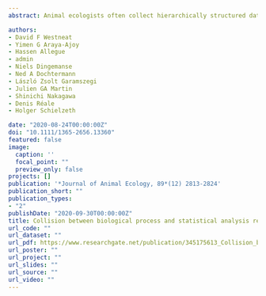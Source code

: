 ```yaml
---
abstract: Animal ecologists often collect hierarchically structured data and analyse these with linear mixed-effects models. Specific complications arise when the effect sizes of covariates vary on multiple levels (e.g. within vs. among subjects). Mean centring of covariates within subjects offers a useful approach in such situations, but is not without problems. A statistical model represents a hypothesis about the underlying biological process. Mean centring within clusters assumes that the lower level responses (e.g. within subjects) depend on the deviation from the subject mean (relative) rather than on the absolute scale of the covariate. This may or may not be biologically realistic. We show that mismatch between the nature of the generating (i.e. biological) process and the form of the statistical analysis produce major conceptual and operational challenges for empiricists. We explored the consequences of mismatches by simulating data with three response-generating processes differing in the source of correlation between a covariate and the response. These data were then analysed by three different analysis equations. We asked how robustly different analysis equations estimate key parameters of interest and under which circumstances biases arise. Mismatches between generating and analytical equations created several intractable problems for estimating key parameters. The most widely misestimated parameter was the among-subject variance in response. We found that no single analysis equation was robust in estimating all parameters generated by all equations. Importantly, even when response-generating and analysis equations matched mathematically, bias in some parameters arose when sampling across the range of the covariate was limited. Our results have general implications for how we collect and analyse data. They also remind us more generally that conclusions from statistical analysis of data are conditional on a hypothesis, sometimes implicit, for the process(es) that generated the attributes we measure. We discuss strategies for real data analysis in face of uncertainty about the underlying biological process.

authors:
- David F Westneat
- Yimen G Araya-Ajoy
- Hassen Allegue
- admin
- Niels Dingemanse
- Ned A Dochtermann
- László Zsolt Garamszegi
- Julien GA Martin
- Shinichi Nakagawa
- Denis Réale
- Holger Schielzeth

date: "2020-08-24T00:00:00Z"
doi: "10.1111/1365-2656.13360"
featured: false
image:
  caption: ''
  focal_point: ""
  preview_only: false
projects: []
publication: '*Journal of Animal Ecology, 89*(12) 2813-2824'
publication_short: ""
publication_types:
- "2"
publishDate: "2020-09-30T00:00:00Z"
title: Collision between biological process and statistical analysis revealed by mean centring
url_code: ""
url_dataset: ""
url_pdf: https://www.researchgate.net/publication/345175613_Collision_between_biological_process_and_statistical_analysis_revealed_by_mean_centring
url_poster: ""
url_project: ""
url_slides: ""
url_source: ""
url_video: ""
---
```


